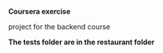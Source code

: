 **Coursera exercise**

project for the backend course

**The tests folder are in the restaurant folder**
